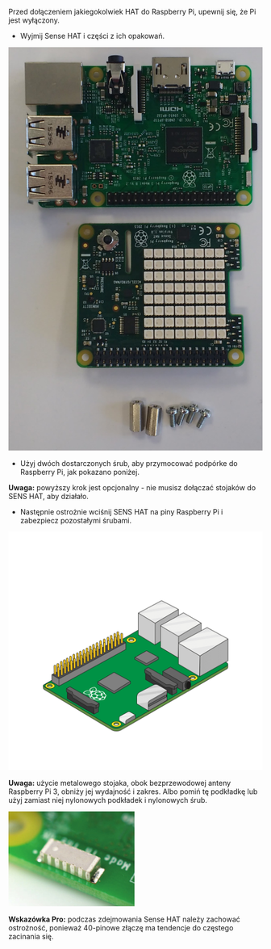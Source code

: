 Przed dołączeniem jakiegokolwiek HAT do Raspberry Pi, upewnij się, że Pi jest wyłączony.

+ Wyjmij Sense HAT i części z ich opakowań.

![Części Sense HAT](images/sensehat-parts.png)

+ Użyj dwóch dostarczonych śrub, aby przymocować podpórke do Raspberry Pi, jak pokazano poniżej.

**Uwaga:** powyższy krok jest opcjonalny - nie musisz dołączać stojaków do SENS HAT, aby działało.

+ Następnie ostrożnie wciśnij SENS HAT na piny Raspberry Pi i zabezpiecz pozostałymi śrubami.

![Dołączanie Sense Hat](images/animated_sense_hat.gif)

**Uwaga:** użycie metalowego stojaka, obok bezprzewodowej anteny Raspberry Pi 3, obniży jej wydajność i zakres. Albo pomiń tę podkładkę lub użyj zamiast niej nylonowych podkładek i nylonowych śrub.

![Antena Wifi Raspberry Pi 3](images/pi3-wifi.png)

**Wskazówka Pro:** podczas zdejmowania Sense HAT należy zachować ostrożność, ponieważ 40-pinowe złączę ma tendencje do częstego zacinania się.
